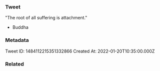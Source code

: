 ### Tweet
"The root of all suffering is attachment."

- Buddha

### Metadata
Tweet ID: 1484112215351332866
Created At: 2022-01-20T10:35:00.000Z

### Related

